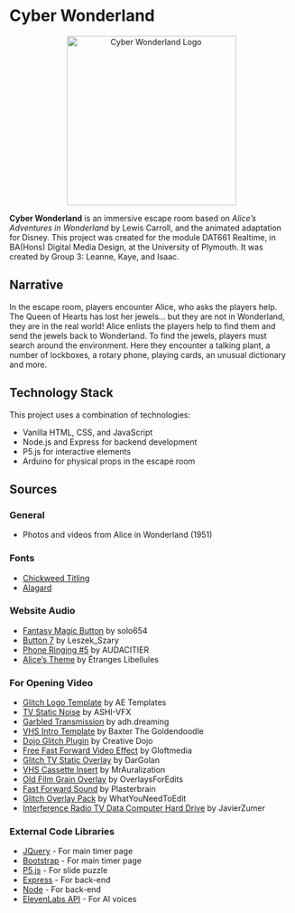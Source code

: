 # Cyber Wonderland

<p align="center">
  <img src="https://i.ibb.co/vH2sxqt/Cyber-Wonderland-Logo4-1.png" width="300" alt="Cyber Wonderland Logo"/>
</p>

**Cyber Wonderland** is an immersive escape room based on _Alice’s Adventures in Wonderland_ by Lewis Carroll, and the animated adaptation for Disney. This project was created for the module DAT661 Realtime, in BA(Hons) Digital Media Design, at the University of Plymouth. It was created by Group 3: Leanne, Kaye, and Isaac.

## Narrative
In the escape room, players encounter Alice, who asks the players help. The Queen of Hearts has lost her jewels… but they are not in Wonderland, they are in the real world! Alice enlists the players help to find them and send the jewels back to Wonderland. To find the jewels, players must search around the environment. Here they encounter a talking plant, a number of lockboxes, a rotary phone, playing cards, an unusual dictionary and more. 

## Technology Stack

This project uses a combination of technologies:

- Vanilla HTML, CSS, and JavaScript
- Node.js and Express for backend development
- P5.js for interactive elements
- Arduino for physical props in the escape room

## Sources

### General

- Photos and videos from Alice in Wonderland (1951)

### Fonts

- [Chickweed Titling](https://www.dafont.com/chickweed-titling.font)
- [Alagard](https://www.dafont.com/alagard.font)

### Website Audio

- [Fantasy Magic Button](https://freesound.org/people/solo654/sounds/627976/) by solo654
- [Button 7](https://freesound.org/people/Leszek_Szary/sounds/191752/) by Leszek_Szary
- [Phone Ringing #5](https://freesound.org/people/AUDACITIER/sounds/629201/) by AUDACITIER
- [Alice’s Theme](https://downloads.khinsider.com/game-soundtracks/album/alice-in-wonderland-2016) by Étranges Libellules

### For Opening Video

- [Glitch Logo Template](https://videohive.net/item/glitch-logo-4in1/28031186) by AE Templates
- [TV Static Noise](https://www.youtube.com/watch?v=2DPPOvztsgY) by ASHI-VFX
- [Garbled Transmission](https://freesound.org/people/adh.dreaming/sounds/634877/) by adh.dreaming
- [VHS Intro Template](https://www.youtube.com/watch?v=A5lwHS8M1xM) by Baxter The Goldendoodle
- [Dojo Glitch Plugin](https://creativedojo.net/store/dojo-glitch-script/) by Creative Dojo
- [Free Fast Forward Video Effect](https://www.youtube.com/watch?v=JeHNPo89KMo) by Gloftmedia
- [Glitch TV Static Overlay](https://www.youtube.com/watch?v=-qc1RzeI9nI) by DarGolan
- [VHS Cassette Insert](https://freesound.org/people/MrAuralization/sounds/320845/) by MrAuralization
- [Old Film Grain Overlay](https://www.youtube.com/watch?v=VRd_6riulrI) by OverlaysForEdits
- [Fast Forward Sound](https://freesound.org/people/plasterbrain/sounds/402451/) by Plasterbrain
- [Glitch Overlay Pack](https://www.youtube.com/watch?v=ozP-A-9LYAY) by WhatYouNeedToEdit
- [Interference Radio TV Data Computer Hard Drive](https://freesound.org/people/JavierZumer/sounds/426060/) by JavierZumer

### External Code Libraries
  
- [JQuery](https://jquery.com/) - For main timer page
- [Bootstrap](https://getbootstrap.com/) - For main timer page
- [P5.js](https://p5js.org/) - For slide puzzle
- [Express](https://expressjs.com/) - For back-end
- [Node](https://nodejs.org/en) - For back-end
- [ElevenLabs API](https://elevenlabs.io/docs/api-reference/text-to-speech) - For AI voices
